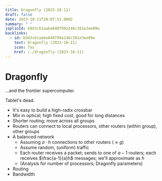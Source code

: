 ```yaml
---
title: Dragonfly (2023-10-11)
draft: false
date: 2023-10-11T20:07:51.000Z
summary: " "
joplinId: b943cb1aabe840799a146c381e3ee09e
backlinks:
  - id: b943cb1aabe840799a146c381e3ee09e
    text: Dragonfly (2023-10-11)
    icon: fas
    href: /./dragonfly-(2023-10-11)
---
```


# Dragonfly

...and the frontier supercomputer.

Tablet's dead.

- It's easy to build a high-radix crossbar
- Mix in optical; high fixed cost, good for long distances
- Shorter routing; move across all groups
- Routers can connect to local processors, other routers (within group), other groups
- A balanced network
  - Assuming $a \cdot h$ connections to other routers ($\approx g$)
  - Assume random, (uniform) traffic
  - Each router receives a packet; sends to one of $a-1$ routers; each receives $\frac{a-1}{a}h$ messages; we'll approximate as $h$
  - (Analysis for number of processors; Dragonfly parameters)
- Routing
- Bandwidth
